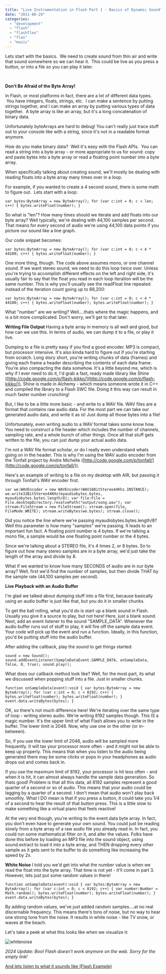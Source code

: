 ```yaml
---
title: "Live Instrumentation in Flash Part 1 - Basics of Dynamic Sound"
date: "2011-08-29"
categories:
  - "development"
  - "flash"
  - "flashflex"
  - "flex"
  - "music"
---
```


Lets start with the basics.  We need to create sound from thin air and write that sound somewhere so we can hear it.  This could be live as you press a button, or into a file so you can play it later.

 

**Don't Be Afraid of the Byte Array!**

In Flash, or most platforms in fact, there are a lot of different data types.  You have integers, floats, strings, etc.  I can make a sentence by putting strings together, and I can make an array by putting various types of data together.  A byte array is like an array, but it's a long concatenation of binary data.

Unfortunately byteArrays are hard to debug! You can't really just trace stuff out to your console like with a string, since it's not in a readable format anymore.

How do you make binary data?  Well it's easy with the Flash APIs.  You can read a string into a byte array - or more appropriate to us for sound: copy and paste bytes into a byte array or read a floating point number into a byte array.

When specifically talking about creating sound, we'll mostly be dealing with reading floats into a byte array many times over in a loop.

For example, if you wanted to create a 4 second sound, there is some math to figure out.  Lets start with a loop:

`var bytes:ByteArray = new ByteArray(); for (var c:int = 0; c < len; c++) { bytes.writeFloat(number); }`

So what is "len"? How many times should we iterate and add floats into our byte array? Well typically, we're dealing with 44,100 samples per second. That means for every second of audio we're using 44,100 data points if you picture our sound like a line graph.

Our code snippet becomes:

`var bytes:ByteArray = new ByteArray(); for (var c:int = 0; c < 4 * 44100; c++) { bytes.writeFloat(number); }`

One more thing, though. The code above assumes mono, or one channel sound. If we want stereo sound, we need to do this loop twice over. Unless you're trying to accomplish different effects on the left and right side, it's usually fair to say that the float you read in each loop iteration will be the same number. This is why you'll usually see the readFloat line repeated instead of the iteration count going up to 88,200:

`var bytes:ByteArray = new ByteArray(); for (var c:int = 0; c < 4 * 44100; c++) { bytes.writeFloat(number); bytes.writeFloat(number); }`

What "number" are we writing? Well....thats where the magic happens, and is a bit more complicated. Don't worry, we'll get to that later.

**Writing File Output** Having a byte array in memory is all well and good, but how can we use this. In terms of audio, we can dump it to a file, or play it live.

Dumping to a file is pretty easy if you find a good encoder. MP3 is compact, but processor intensive. It's also kinda hard to figure out if you're starting from scratch. Long story short, you're writing chunks of data (frames) and giving each frame a header describing the contents of each data frame. You're also compacting the data somehow. It's a little beyond me, which is why if I ever need to do it, I'd grab a fast, ready made library like Shine ([http://code.google.com/p/flash-kikko/](http://code.google.com/p/flash-kikko/)). Shine is made in Alchemy - which means someone wrote it in C++ and compiled the library to a Flash SWC file. Doing it this way can result in much faster number crunching!

But, I like to be a little more basic - and write to a WAV file. WAV files are a format that contains raw audio data. For the most part we can take our generated audio data, and write it as is! Just dump all those bytes into a file!

Unfortunately, even writing audio to a WAV format takes some know how. You need to construct a file header which includes the number of channels, sampling rate, and a whole bunch of other things. Once all that stuff gets written to the file, you can just dump your actual audio data.

I'm not a WAV file format scholar, or do I really even understand whats going on in the header. This is why I'm using the WAV audio encoder from the Tonfall project by Andre Michelle ([http://code.google.com/p/tonfall/](http://code.google.com/p/tonfall/)).

Here's an example of writing to a file on my desktop with AIR, but passing it through Tonfall's WAV encoder first.

`var we:WAVEncoder = new WAVEncoder(WAV16BitStereo44Khz.INSTANCE); we.write32BitStereo44KHz(myaudiobytes.bytes, myaudiobytes.bytes.length/8); var file:File = File.desktopDirectory.resolvePath("output/song.wav"); var stream:FileStream = new FileStream(); stream.open(file, FileMode.WRITE); stream.writeBytes(we.bytes); stream.close();`

Did you notice the line where we're passing myaudiobytes.bytes.length/8? Well this parameter is how many "samples" we're passing. It leads to an important fun fact. A floating point number is 4 bytes. If we're talking a mono file, a sample would be one floating point number or the 4 bytes.

Since we're talking about a STEREO file, it's 4 times 2, or 8 bytes. So to figure out how many stereo samples are in a byte array, we'd just take the length of the array and divide by 8.

What if we wanted to know how many SECONDS of audio are in our byte array? Well, first we'd find the number of samples, but then divide THAT by the sample rate (44,100 samples per second).

**Live Playback with an Audio Buffer**

I'm glad we talked about dumping stuff into a file first, because basically using an audio buffer is just like that, but you do it in smaller chunks.

To get the ball rolling, what you'd do is start up a blank sound in Flash. Usually you give it a source to play, but not here! Here, just a blank sound. Next, add an event listener to the sound "SAMPLE\_DATA". Whenever the audio buffer runs out of stuff to play, it will fire off the sample data event. Your code will pick up the event and run a function. Ideally, in this function, you'd be putting stuff into the audio buffer.

After adding the callback, play the sound to get things started:

`sound = new Sound(); sound.addEventListener(SampleDataEvent.SAMPLE_DATA, onSampleData, false, 0, true); sound.play();`

What does our callback method look like? Well, for the most part, its what we discussed when popping stuff into a file. Just in smaller chunks.

`function onSampleData(event):void { var bytes:ByteArray = new ByteArray(); for (var c:int = 0; c < 8192; c++) { bytes.writeFloat(number); bytes.writeFloat(number); } event.data.writeBytes(bytes); }`

OK, so there's not much difference here! We're iterating over the same type of loop - writing stereo audio. We're writing 8192 samples though. This IS a magic number. It's the upper limit of what Flash allows you to write in the buffer. The lower limit is 2048. Now, why use one or the other (or in-between).

So, if you use the lower limit of 2048, audio will be sampled more frequently. It will tax your processor more often - and it might not be able to keep up properly. This means that when you listen to the audio being generated there may be some clicks or pops in your headphones as audio drops out and comes back in.

If you use the maximum limit of 8192, your processor is hit less often - and when it is hit, it can almost always handle the sample data generation. So thats good! Problem is that all this data, all 8192 samples represent a good quarter of a second or so of audio. This means that your audio could be lagging by a quarter of a second. I don't mean that audio won't play back smoothly. What I DO mean is that if you press a button, it could take you 1/4 of a second to hear the result of that button press. This is a little slow to make something like a virtual piano that feels reactive!

At the very end though, you're writing to the event.data byte array. In fact, you don't even have to generate your own sound. You could just be reading slowly from a byte array of a raw audio file you already read in. In fact, you could run some mathematical filter on it, and alter the values. Folks have done this before by loading an MP3 file into the sound object, using sound.extract to load it into a byte array, and THEN dropping every other sample as it gets sent to the buffer to do something like increasing the speed by 2x.

**White Noise** I told you we'd get into what the number value is when we read the float into the byte array. That time is not yet - it'll come in part 3. However, lets just put some random values in there!

`function onSampleData(event):void { var bytes:ByteArray = new ByteArray(); for (var c:int = 0; c < 8192; c++) { var number:Number = Math.random(); bytes.writeFloat(number); bytes.writeFloat(number); } event.data.writeBytes(bytes); }`

By adding random values, we've just added random samples....at no real discernable frequency. This means there's tons of noise, but no way to hear one strong tone from the noise. It results in white noise - like TV snow, or waves at the beach.

Let's take a peek at what this looks like when we visualize it:

![whitenoise](https://d2ypg8o05lff0b.cloudfront.net/wp-content/uploads/2011/08/whitenoise.jpg)

*2024 Update: Boo! Flash doesn't work anymore on the web. Sorry for the empty link!*

[And lets listen to what it sounds like (Flash Example)](/labs/examples/whitenoise/)
